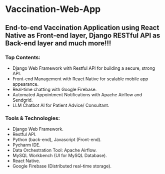 # Vaccination-Web-App
## End-to-end Vaccination Application using React Native as Front-end layer, Django RESTful API as Back-end layer and much more!!!

### Top Contents:
+ Django Web Framework with Restful API for building a secure, strong API.
+ Front-end Management with React Native for scalable mobile app appearance.
+ Real-time chatting with Google Firebase.
+ Automated Appointment Notifications with Apache Airflow and Sendgrid.
+ LLM Chatbot AI for Patient Advice/ Consultant.

### Tools & Technologies:
+ Django Web Framework.
+ Restful API.
+ Python (back-end), Javascript (Front-end).
+ Pycharm IDE.
+ Data Orchestration Tool: Apache Airflow.
+ MySQL Workbench (UI for MySQL Database).
+ React Native.
+ Google Firebase (Distributed real-time storage). 
